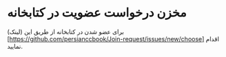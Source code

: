 # مخزن درخواست عضویت در کتابخانه

برای عضو شدن در کتابخانه از طریق این (لینک)[https://github.com/persianccbook/Join-request/issues/new/choose] اقدام نمایید.
